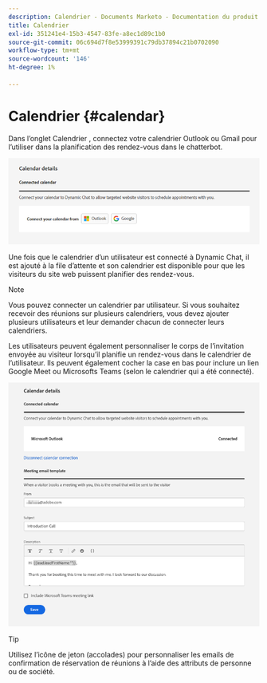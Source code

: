 ```yaml
---
description: Calendrier - Documents Marketo - Documentation du produit
title: Calendrier
exl-id: 351241e4-15b3-4547-83fe-a8ec1d89c1b0
source-git-commit: 06c694d7f8e53999391c79db37894c21b0702090
workflow-type: tm+mt
source-wordcount: '146'
ht-degree: 1%

---
```


# Calendrier {#calendar}

Dans l’onglet Calendrier , connectez votre calendrier Outlook ou Gmail pour l’utiliser dans la planification des rendez-vous dans le chatterbot.

![](assets/calendar-1.png)

Une fois que le calendrier d’un utilisateur est connecté à Dynamic Chat, il est ajouté à la file d’attente et son calendrier est disponible pour que les visiteurs du site web puissent planifier des rendez-vous.

>[!NOTE]
>
>Vous pouvez connecter un calendrier par utilisateur. Si vous souhaitez recevoir des réunions sur plusieurs calendriers, vous devez ajouter plusieurs utilisateurs et leur demander chacun de connecter leurs calendriers.

Les utilisateurs peuvent également personnaliser le corps de l’invitation envoyée au visiteur lorsqu’il planifie un rendez-vous dans le calendrier de l’utilisateur. Ils peuvent également cocher la case en bas pour inclure un lien Google Meet ou Microsofts Teams (selon le calendrier qui a été connecté).

![](assets/calendar-2.png)

>[!TIP]
>
>Utilisez l’icône de jeton (accolades) pour personnaliser les emails de confirmation de réservation de réunions à l’aide des attributs de personne ou de société.
